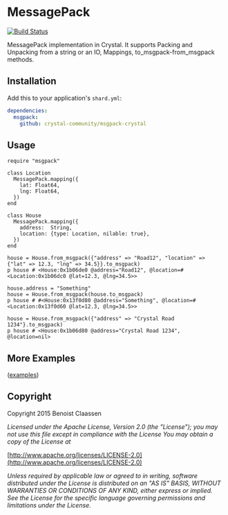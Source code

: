 # MessagePack
[![Build Status](https://travis-ci.org/crystal-community/msgpack-crystal.svg)](https://travis-ci.org/crystal-community/msgpack-crystal)

MessagePack implementation in Crystal. It supports Packing and Unpacking from a string or an IO, Mappings, to_msgpack-from_msgpack methods.

## Installation


Add this to your application's `shard.yml`:

```yaml
dependencies:
  msgpack:
    github: crystal-community/msgpack-crystal
```

## Usage

```crystal
require "msgpack"

class Location
  MessagePack.mapping({
    lat: Float64,
    lng: Float64,
  })
end

class House
  MessagePack.mapping({
    address:  String,
    location: {type: Location, nilable: true},
  })
end

house = House.from_msgpack({"address" => "Road12", "location" => {"lat" => 12.3, "lng" => 34.5}}.to_msgpack)
p house # <House:0x1b06de0 @address="Road12", @location=#<Location:0x1b06dc0 @lat=12.3, @lng=34.5>>

house.address = "Something"
house = House.from_msgpack(house.to_msgpack)
p house # #<House:0x13f0d80 @address="Something", @location=#<Location:0x13f0d60 @lat=12.3, @lng=34.5>>

house = House.from_msgpack({"address" => "Crystal Road 1234"}.to_msgpack)
p house # <House:0x1b06d80 @address="Crystal Road 1234", @location=nil>
```

## More Examples

([examples](https://github.com/benoist/msgpack-crystal/tree/master/examples))

## Copyright

Copyright 2015 Benoist Claassen

_Licensed under the Apache License, Version 2.0 (the "License"); you may not use this file except in compliance with the License You may obtain a copy of the License at_

[http://www.apache.org/licenses/LICENSE-2.0](http://www.apache.org/licenses/LICENSE-2.0)

_Unless required by applicable law or agreed to in writing, software distributed under the License is distributed on an "AS IS" BASIS, WITHOUT WARRANTIES OR CONDITIONS OF ANY KIND, either express or implied. See the License for the specific language governing permissions and limitations under the License._
